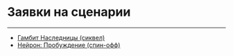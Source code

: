 # Заявки на сценарии   

---  

- [Гамбит Наследницы (сиквел)](./heiress-gambit/index.md)
- [Нейрон: Пробуждение (спин-офф)](./neuron-uprising/index.md)
